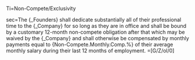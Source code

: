 Ti=Non-Compete/Exclusivity

sec=The {_Founders} shall dedicate substantially all of their professional time to the {_Company} for so long as they are in office and shall be bound by a customary 12-month non-compete obligation after that which may be waived by the {_Company} and shall otherwise be compensated by monthly payments equal to {Non-Compete.Monthly.Comp.%} of their average monthly salary during their last 12 months of employment.
=[G/Z/ol/0]
